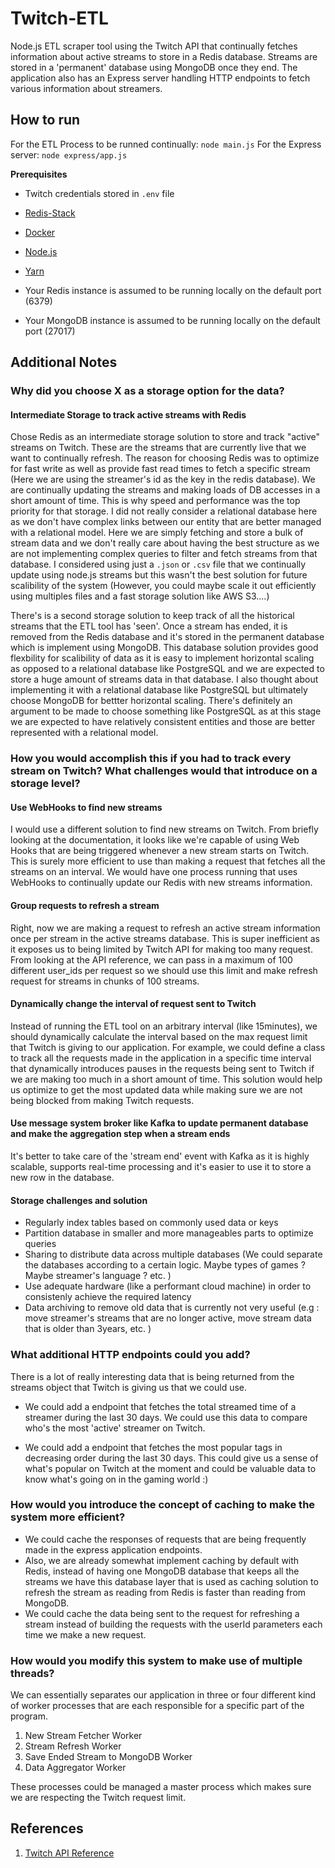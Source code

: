 # Twitch-ETL

Node.js ETL scraper tool using the Twitch API that continually fetches information about active streams to store in a Redis database. Streams are stored in a 'permanent' database using MongoDB once they end. The application also has an Express server handling HTTP endpoints to fetch various information about streamers.

## How to run

For the ETL Process to be runned continually: `node main.js`
For the Express server: `node express/app.js`

**Prerequisites**

- Twitch credentials stored in `.env` file
- [Redis-Stack](https://redis.io/docs/getting-started/install-stack/)
- [Docker](https://docs.docker.com/engine/install/)
- [Node.js](https://nodejs.org/en/download)
- [Yarn](https://classic.yarnpkg.com/lang/en/docs/install/#mac-stable)

- Your Redis instance is assumed to be running locally on the default port (6379)
- Your MongoDB instance is assumed to be running locally on the default port (27017)

## Additional Notes

### Why did you choose X as a storage option for the data?

#### Intermediate Storage to track active streams with Redis

Chose Redis as an intermediate storage solution to store and track "active" streams on Twitch. These are the streams that are currently live that we want to continually refresh. The reason for choosing Redis was to optimize for fast write as well as provide fast read times to fetch a specific stream (Here we are using the streamer's id as the key in the redis database). We are continually updating the streams and making loads of DB accesses in a short amount of time. This is why speed and performance was the top priority for that storage. I did not really consider a relational database here as we don't have complex links between our entity that are better managed with a relational model. Here we are simply fetching and store a bulk of stream data and we don't really care about having the best structure as we are not implementing complex queries to filter and fetch streams from that database. I considered using just a `.json` or `.csv` file that we continually update using node.js streams but this wasn't the best solution for future scalibility of the system (However, you could maybe scale it out efficiently using multiples files and a fast storage solution like AWS S3....)

There's is a second storage solution to keep track of all the historical streams that the ETL tool has 'seen'. Once a stream has ended, it is removed from the Redis database and it's stored in the permanent database which is implement using MongoDB. This database solution provides good flexbility for scalibility of data as it is easy to implement horizontal scaling as opposed to a relational database like PostgreSQL and we are expected to store a huge amount of streams data in that database. I also thought about implementing it with a relational database like PostgreSQL but ultimately choose MongoDB for bettter horizontal scaling. There's definitely an argument to be made to choose something like PostgreSQL as at this stage we are expected to have relatively consistent entities and those are better represented with a relational model.

### How you would accomplish this if you had to track every stream on Twitch? What challenges would that introduce on a storage level?

#### Use WebHooks to find new streams

I would use a different solution to find new streams on Twitch. From briefly looking at the documentation, it looks like we're capable of using Web Hooks that are being triggered whenever a new stream starts on Twitch. This is surely more efficient to use than making a request that fetches all the streams on an interval. We would have one process running that uses WebHooks to continually update our Redis with new streams information.

#### Group requests to refresh a stream

Right, now we are making a request to refresh an active stream information once per stream in the active streams database. This is super inefficient as it exposes us to being limited by Twitch API for making too many request. From looking at the API reference, we can pass in a maximum of 100 different user_ids per request so we should use this limit and make refresh request for streams in chunks of 100 streams.

#### Dynamically change the interval of request sent to Twitch

Instead of running the ETL tool on an arbitrary interval (like 15minutes), we should dynamically calculate the interval based on the max request limit that Twitch is giving to our application. For example, we could define a class to track all the requests made in the application in a specific time interval that dynamically introduces pauses in the requests being sent to Twitch if we are making too much in a short amount of time. This solution would help us optimize to get the most updated data while making sure we are not being blocked from making Twitch requests.

#### Use message system broker like Kafka to update permanent database and make the aggregation step when a stream ends

It's better to take care of the 'stream end' event with Kafka as it is highly scalable, supports real-time processing and it's easier to use it to store a new row in the database.

#### Storage challenges and solution

- Regularly index tables based on commonly used data or keys
- Partition database in smaller and more manageables parts to optimize queries
- Sharing to distribute data across multiple databases (We could separate the databases according to a certain logic. Maybe types of games ? Maybe streamer's language ? etc. )
- Use adequate hardware (like a performant cloud machine) in order to consistenly achieve the required latency
- Data archiving to remove old data that is currently not very useful (e.g : move streamer's streams that are no longer active, move stream data that is older than 3years, etc. )

### What additional HTTP endpoints could you add?

There is a lot of really interesting data that is being returned from the streams object that Twitch is giving us that we could use.

- We could add a endpoint that fetches the total streamed time of a streamer during the last 30 days. We could use this data to compare who's the most 'active' streamer on Twitch.

- We could add a endpoint that fetches the most popular tags in decreasing order during the last 30 days. This could give us a sense of what's popular on Twitch at the moment and could be valuable data to know what's going on in the gaming world :)

### How would you introduce the concept of caching to make the system more efficient?

- We could cache the responses of requests that are being frequently made in the express application endpoints.
- Also, we are already somewhat implement caching by default with Redis, instead of having one MongoDB database that keeps all the streams we have this database layer that is used as caching solution to refresh the stream as reading from Redis is faster than reading from MongoDB.
- We could cache the data being sent to the request for refreshing a stream instead of building the requests with the userId parameters each time we make a new request.

### How would you modify this system to make use of multiple threads?

We can essentially separates our application in three or four different kind of worker processes that are each responsible for a specific part of the program.

1. New Stream Fetcher Worker
2. Stream Refresh Worker
3. Save Ended Stream to MongoDB Worker
4. Data Aggregator Worker

These processes could be managed a master process which makes sure we are respecting the Twitch request limit.

## References

1. [Twitch API Reference](https://dev.twitch.tv/docs/api/reference/)
